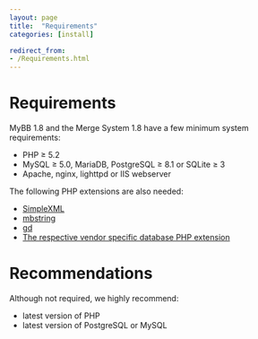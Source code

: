 ```yaml
---
layout: page
title:  "Requirements"
categories: [install]

redirect_from:
- /Requirements.html
---
```


# Requirements

MyBB 1.8 and the Merge System 1.8 have a few minimum system requirements:

- PHP &ge; 5.2
- MySQL &ge; 5.0, MariaDB, PostgreSQL &ge; 8.1 or SQLite &ge; 3
- Apache, nginx, lighttpd or IIS webserver

The following PHP extensions are also needed:

- [SimpleXML](https://secure.php.net/manual/en/book.simplexml.php)
- [mbstring](https://secure.php.net/manual/en/book.mbstring.php)
- [gd](https://secure.php.net/manual/en/book.image.php)
- [The respective vendor specific database PHP extension](https://secure.php.net/manual/en/refs.database.php)

# Recommendations

Although not required, we highly recommend:

- latest version of PHP
- latest version of PostgreSQL or MySQL
